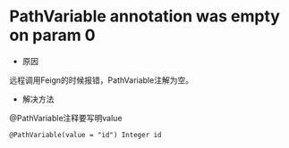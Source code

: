 # PathVariable annotation was empty on param 0
- 原因

远程调用Feign的时候报错，PathVariable注解为空。

- 解决方法

@PathVariable注释要写明value
```
@PathVariable(value = "id") Integer id
```
